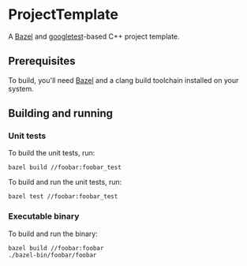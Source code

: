 # ProjectTemplate

A [Bazel](http://bazel.build) and
[googletest](https://github.com/google/googletest)-based C++ project template.

## Prerequisites

To build, you'll need [Bazel](http://bazel.build) and a clang build toolchain
installed on your system.

## Building and running

### Unit tests

To build the unit tests, run:

```shell
bazel build //foobar:foobar_test
```

To build and run the unit tests, run:

```shell
bazel test //foobar:foobar_test
```

### Executable binary

To build and run the binary:

```shell
bazel build //foobar:foobar
./bazel-bin/foobar/foobar
```
